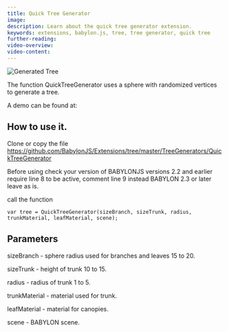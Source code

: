 ```yaml
---
title: Quick Tree Generator
image:
description: Learn about the quick tree generator extension.
keywords: extensions, babylon.js, tree, tree generator, quick tree
further-reading:
video-overview:
video-content:
---
```


![Generated Tree ](/img/extensions/trees/quick1.png)

The function QuickTreeGenerator uses a sphere with randomized vertices to generate a tree.

A demo can be found at: <Playground id="#LG3GS#107" title="Quick Tree Generator Example" description="Simple example of the quick tree generator."/>

## How to use it.

Clone or copy the file https://github.com/BabylonJS/Extensions/tree/master/TreeGenerators/QuickTreeGenerator

Before using check your version of BABYLONJS versions 2.2 and earlier require line 8 to be active, comment line 9 instead
BABYLON 2.3 or later leave as is.

call the function

```
var tree = QuickTreeGenerator(sizeBranch, sizeTrunk, radius, trunkMaterial, leafMaterial, scene);
```

## Parameters

sizeBranch - sphere radius used for branches and leaves 15 to 20.

sizeTrunk - height of trunk 10 to 15.

radius - radius of trunk 1 to 5.

trunkMaterial - material used for trunk.

leafMaterial - material for canopies.

scene - BABYLON scene.
